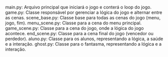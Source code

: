 main.py: Arquivo principal que iniciará o jogo e conterá o loop do jogo.
game.py: Classe responsável por gerenciar a lógica do jogo e alternar entre as cenas.
scene_base.py: Classe base para todas as cenas do jogo (menu, jogo, fim).
menu_scene.py: Classe para a cena do menu principal.
game_scene.py: Classe para a cena do jogo, onde a lógica do jogo acontece.
end_scene.py: Classe para a cena final do jogo (vencedor ou perdedor).
aluno.py: Classe para os alunos, representando a lógica, a saúde e a interação.
ghost.py: Classe para o fantasma, representando a lógica e a interação.